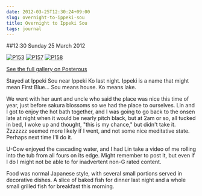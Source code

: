 ```yaml
---
date: 2012-03-25T12:30:24+09:00
slug: overnight-to-ippeki-sou
title: Overnight to Ippeki Sou
tags: journal
---
```


##12:30 Sunday 25 March 2012

[![P153](http://getfile2.posterous.com/getfile/files.posterous.com/thunderrabbit/jAodGrydmEpuxnHdeqlqvDzuxdvliyuspGtgcCBswlsfeaFqfogjrCHeaBqq/p153.jpg.scaled500.jpg)](http://getfile4.posterous.com/getfile/files.posterous.com/thunderrabbit/jAodGrydmEpuxnHdeqlqvDzuxdvliyuspGtgcCBswlsfeaFqfogjrCHeaBqq/p153.jpg.scaled1000.jpg) [![P157](http://getfile9.posterous.com/getfile/files.posterous.com/thunderrabbit/mxdzplCFwhlwnDoiHlJBmFzFnytIeHjDiIamlcqzIEqgbugdflIIihjaffcb/p157.jpg.scaled500.jpg)](http://getfile2.posterous.com/getfile/files.posterous.com/thunderrabbit/mxdzplCFwhlwnDoiHlJBmFzFnytIeHjDiIamlcqzIEqgbugdflIIihjaffcb/p157.jpg.scaled1000.jpg) [![P158](http://getfile1.posterous.com/getfile/files.posterous.com/thunderrabbit/owletvxhgCApkuJcezFpEhxemrCejlgjbbxekvzndJqIkebAImFHJoeuwmqB/p158.jpg.scaled500.jpg)](http://getfile5.posterous.com/getfile/files.posterous.com/thunderrabbit/owletvxhgCApkuJcezFpEhxemrCejlgjbbxekvzndJqIkebAImFHJoeuwmqB/p158.jpg.scaled1000.jpg)

[See the full gallery on Posterous](http://stream.robnugen.com/overnight-to-ippeki-sou)

Stayed at Ippeki Sou near Ippeki Ko last night.  Ippeki is a name that might mean First Blue...  Sou means house.  Ko means lake. 

We went with her aunt and uncle who said the place was nice this time of year, just before sakura blossoms so we had the place to ourselves. Lin and I got to enjoy the hot bath together, and I was going to go back to the onsen late at night when it would be nearly pitch black, but at 2am or so, all tucked in bed, I woke up and thought, "this is my chance," but didn't take it. Zzzzzzz seemed more likely if I went, and not some nice meditative state.  Perhaps next time I'll do it.

U-Cow enjoyed the cascading water, and I had Lin take a video of me rolling into the tub from all fours on its edge.  Might remember to post it, but even if I do I might not be able to for inadvertent non-G rated content. 

Food was normal Japanese style, with several small portions served in decorative dishes.  A slice of baked fish for dinner last night and a whole small grilled fish for breakfast this morning.
